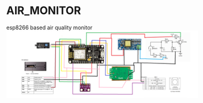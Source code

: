 # AIR_MONITOR
esp8266 based air quality monitor
![Image alt](cbe94e09-5a28-4342-b07e-873d6c744287.png)
